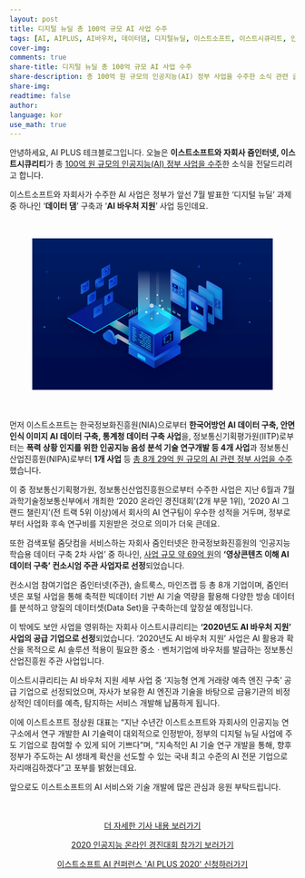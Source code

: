 ```yaml
---
layout: post
title: 디지털 뉴딜 총 100억 규모 AI 사업 수주
tags: [AI, AIPLUS, AI바우처, 데이터댐, 디지털뉴딜, 이스트소프트, 이스트시큐리트, 인공지능, 줌인터넷, 한국판뉴딜]
cover-img:
comments: true
share-title: 디지털 뉴딜 총 100억 규모 AI 사업 수주
share-description: 총 100억 원 규모의 인공지능(AI) 정부 사업을 수주한 소식 관련 글
share-img: 
readtime: false
author: 
language: kor
use_math: true
---
```


<p>안녕하세요, AI PLUS 테크블로그입니다. 오늘은 <strong>이스트소프트와 자회사 줌인터넷, 이스트시큐리티</strong>가 총 <span style="text-decoration: underline;">100억 원 규모의 인공지능(AI) 정부 사업을 수주</span>한 소식을 전달드리려고 합니다.</p>

<p>이스트소프트와 자회사가 수주한 AI 사업은 정부가 앞선 7월 발표한 ‘디지털 뉴딜’ 과제 중 하나인 ‘<strong>데이터 댐</strong>’ 구축과 ‘<strong>AI 바우처 지원</strong>’ 사업 등인데요.</p>

<!-- wp:spacer {"height":20} -->
<div style="height:20px" aria-hidden="true" class="wp-block-spacer"></div>
<!-- /wp:spacer -->


<center>
    <figure>
     <a class="wp-editor-md-post-content-link" href="/assets/img/2020/1005/1.png">
        <img src="/assets/img/2020/1005/1.png" alt="" />
    </a>
    </figure>
</center>
<!-- wp:spacer {"height":20} -->
<div style="height:20px" aria-hidden="true" class="wp-block-spacer"></div>
<!-- /wp:spacer -->

<!-- wp:paragraph -->
<p>먼저 이스트소프트는 한국정보화진흥원(NIA)으로부터 <strong>한국어방언 AI 데이터 구축, 안면인식 이미지 AI 데이터 구축, 통계청 데이터 구축 사업</strong>을, 정보통신기획평가원(IITP)로부터는 <strong>폭력 상황 인지를 위한 인공지능 음성 분석 기술 연구개발 등 4개 사업</strong>과 정보통신산업진흥원(NIPA)로부터 <strong>1개 사업</strong> 등 <span style="text-decoration: underline;">총 8개 29억 원 규모의 AI 관련 정부 사업을 수주</span>했습니다.</p>
<!-- /wp:paragraph -->

<!-- wp:paragraph -->
<p>이 중 정보통신기획평가원, 정보통신산업진흥원으로부터 수주한 사업은 지난 6월과 7월 과학기술정보통신부에서 개최한 ‘2020 온라인 경진대회’(2개 부문 1위), ‘2020 AI 그랜드 챌린지’(전 트랙 5위 이상)에서 회사의 AI 연구팀이 우수한 성적을 거두며, 정부로부터 사업화 후속 연구비를 지원받은 것으로 의미가 더욱 큰데요.</p>
<!-- /wp:paragraph -->

<!-- wp:paragraph -->
<p>또한 검색포털 줌닷컴을 서비스하는 자회사 줌인터넷은 한국정보화진흥원의 ‘인공지능 학습용 데이터 구축 2차 사업’ 중 하나인, <span style="text-decoration: underline;">사업 규모 약 69억 원</span>의 <strong>‘영상콘텐츠 이해 AI 데이터 구축’ 컨소시엄 주관 사업자로 선정</strong>되었습니다.</p>
<!-- /wp:paragraph -->

<!-- wp:paragraph -->
<p>컨소시엄 참여기업은 줌인터넷(주관), 솔트룩스, 마인즈랩 등 총 8개 기업이며, 줌인터넷은 포털 사업을 통해 축적한 빅데이터 기반 AI 기술 역량을 활용해 다양한 방송 데이터를 분석하고 양질의 데이터셋(Data Set)을 구축하는데 앞장설 예정입니다.</p>
<!-- /wp:paragraph -->


<!-- wp:paragraph -->
<p>이 밖에도 보안 사업을 영위하는 자회사 이스트시큐리티는 <strong>‘2020년도 AI 바우처 지원’ 사업의 공급 기업으로 선정</strong>되었습니다. ‘2020년도 AI 바우처 지원’ 사업은 AI 활용과 확산을 목적으로 AI 솔루션 적용이 필요한 중소ㆍ벤처기업에 바우처를 발급하는 정보통신산업진흥원 주관 사업입니다.</p>
<!-- /wp:paragraph -->

<!-- wp:paragraph -->
<p>이스트시큐리티는 AI 바우처 지원 세부 사업 중 ‘지능형 연계 거래량 예측 엔진 구축’ 공급 기업으로 선정되었으며, 자사가 보유한 AI 엔진과 기술을 바탕으로 금융기관의 비정상적인 데이터를 예측, 탐지하는 서비스 개발해 납품하게 됩니다.</p>
<!-- /wp:paragraph -->

<!-- wp:paragraph -->
<p>이에 이스트소프트 정상원 대표는 “지난 수년간 이스트소프트와 자회사의 인공지능 연구소에서 연구 개발한 AI 기술력이 대외적으로 인정받아, 정부의 디지털 뉴딜 사업에 주도 기업으로 참여할 수 있게 되어 기쁘다”며, “지속적인 AI 기술 연구 개발을 통해, 향후 정부가 주도하는 AI 생태계 확산을 선도할 수 있는 국내 최고 수준의 AI 전문 기업으로 자리매김하겠다”고 포부를 밝혔는데요.</p>
<!-- /wp:paragraph -->

<!-- wp:paragraph -->
<p>앞으로도 이스트소프트의 AI 서비스와 기술 개발에 많은 관심과 응원 부탁드립니다.</p>
<!-- /wp:paragraph -->

<!-- wp:spacer {"height":20} -->
<div style="height:20px" aria-hidden="true" class="wp-block-spacer"></div>
<!-- /wp:spacer -->

<!-- wp:paragraph {"align":"center"} -->
<CENTER><p class="has-text-align-center"><a rel="noreferrer noopener" href="https://www.techm.kr/news/articleView.html?idxno=75891" target="_blank">더 자세한 기사 내용 보러가기</a></p></CENTER>
<!-- /wp:paragraph -->

<!-- wp:paragraph {"align":"center"} -->
<CENTER><p class="has-text-align-center"><a rel="noreferrer noopener" href="/2020/08/2020-인공지능-온라인-경진대회-참가기/" target="_blank">2020 인공지능 온라인 경진대회 참가기 보러가기</a></p></CENTER>
<!-- /wp:paragraph -->

<!-- wp:paragraph {"align":"center"} -->
<CENTER><p class="has-text-align-center"><a rel="noreferrer noopener" href="/2020/09/aiplus2020/" target="_blank">이스트소프트 AI 컨퍼런스 'AI PLUS 2020' 신청하러가기</a></p></CENTER>
<!-- /wp:paragraph -->